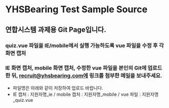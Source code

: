 # YHSBearing Test Sample Source
## 연합시스템 과제용 Git Page입니다.
### quiz.vue 파일을 IE/mobile에서 실행 가능하도록 vue 파일을 수정 후 각 화면 캡처
### IE 화면 캡처, mobile 화면 캡처, 수정한 vue 파일을 본인의 Git에 업로드한 뒤, recruit@yhsbearing.com에 링크를 첨부한 메일을 보내주세요.

* 파일명은 아래와 같이 저장하여 업로드 바랍니다.
* IE 캡처 : 지원자명_ie / mobile 캡처 : 지원자명_mobile / vue 파일 : 지원자명_quiz.vue
